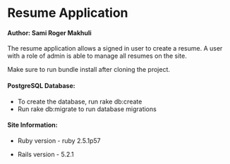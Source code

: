 # Resume Application

#### Author: Sami Roger Makhuli

The resume application allows a signed in user to create a resume. 
A user with a role of admin is able to manage all resumes on the site. 

Make sure to run bundle install after cloning the project.

#### PostgreSQL Database:

* To create the database, run rake db:create
* Run rake db:migrate to run database migrations

#### Site Information:

* Ruby version - ruby 2.5.1p57

* Rails version - 5.2.1



